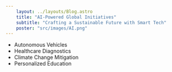 ```yaml
--- 
    layout: ../layouts/Blog.astro
    title: "AI-Powered Global Initiatives"
    subtitle: "Crafting a Sustainable Future with Smart Tech"
    poster: "src/images/AI.png"
---
```



- Autonomous Vehicles
- Healthcare Diagnostics
- Climate Change Mitigation
- Personalized Education  
